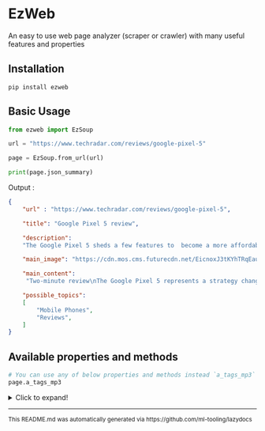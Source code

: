 # EzWeb
 An easy to use web page analyzer (scraper or crawler) with many useful features and properties
 
## Installation
```
pip install ezweb
```
## Basic Usage
```python
from ezweb import EzSoup

url = "https://www.techradar.com/reviews/google-pixel-5"

page = EzSoup.from_url(url)

print(page.json_summary)
```
Output :
```json
{
    "url" : "https://www.techradar.com/reviews/google-pixel-5",

    "title": "Google Pixel 5 review",

    "description": 
    "The Google Pixel 5 sheds a few features to  become a more affordable and compact phone that still takes great photos at a competitive price.",

    "main_image": "https://cdn.mos.cms.futurecdn.net/EicnoxJ3tKYhTRqEauB6RU-1200-80.jpg",

    "main_content":
     "Two-minute review\nThe Google Pixel 5 represents a strategy change for the tech giant: the phone does", // [And more ...]

    "possible_topics": 
    [
        "Mobile Phones",
        "Reviews",
    ]
}
```


## Available properties and methods
 ```python
 # You can use any of below properties and methods instead `a_tags_mp3`
 page.a_tags_mp3
 ```
<details>

<summary>Click to expand!</summary>


#### <kbd>property</kbd> a_tag_hrefs





---

#### <kbd>property</kbd> a_tag_texts





---

#### <kbd>property</kbd> a_tags_mp3





---

#### <kbd>property</kbd> a_tags_rar





---

#### <kbd>property</kbd> a_tags_with_href





---

#### <kbd>property</kbd> article_tag

returns an article tag which has the most text length 

---

#### <kbd>property</kbd> children

returns a list of `EzSoup` instances from `self.important_hrefs` ##### using `ThreadPoolExecutor` to crawl children much faster than normal `for` loop 

---

#### <kbd>property</kbd> favicon_href





---

#### <kbd>property</kbd> important_a_tags

returns `a` tags that includes header (h2, h3) inside or `a` tags inside headers or elements with class `item` or `post` I call these important becuase they're most likely to be crawlable contentful webpages 

---

#### <kbd>property</kbd> important_hrefs





---

#### <kbd>property</kbd> json_summary





---

#### <kbd>property</kbd> main_html





---

#### <kbd>property</kbd> main_image_src





---

#### <kbd>property</kbd> main_text





---

#### <kbd>property</kbd> meta_article_modified_time





---

#### <kbd>property</kbd> meta_article_published_time





---

#### <kbd>property</kbd> meta_description





---

#### <kbd>property</kbd> meta_image_src





---

#### <kbd>property</kbd> possible_topic_names

returns possible topic/breadcrump names of webpage ### values can be unreliable since they aren't generated with NLP methods yet . 

---

#### <kbd>property</kbd> summary_dict





---

#### <kbd>property</kbd> text





---

#### <kbd>property</kbd> title

usually the `<h1>` tag content of a web page is cleaner than original page `<title>` text so if the h1 or h2 text is similar to the title  it is better to return it instead of original title text 

---

#### <kbd>property</kbd> title_tag_text







---

### <kbd>method</kbd> `from_url`

```python
from_url(url: str)
```





---

### <kbd>method</kbd> `get_important_children_soups`

```python
get_important_children_soups(multithread: bool = True, limit: int = None)
```

returns a list of `EzSoup` instances from `self.important_hrefs`  ## Parameters : 
--- `multithread` : True by default , using `ThreadPoolExecutor` to crawl children much faster 
--- `limit`: limit children count that will be crawled 

---

### <kbd>method</kbd> `save_content_summary_html`

```python
save_content_summary_html(path: str = None)
```





---

### <kbd>method</kbd> `save_content_summary_json`

```python
save_content_summary_json(path: str = None)
```





---

### <kbd>method</kbd> `save_content_summary_txt`

```python
save_content_summary_txt(path: str = None)
```

</details>

---

<sub>
This README.md was automatically generated via https://github.com/ml-tooling/lazydocs
</sub>

